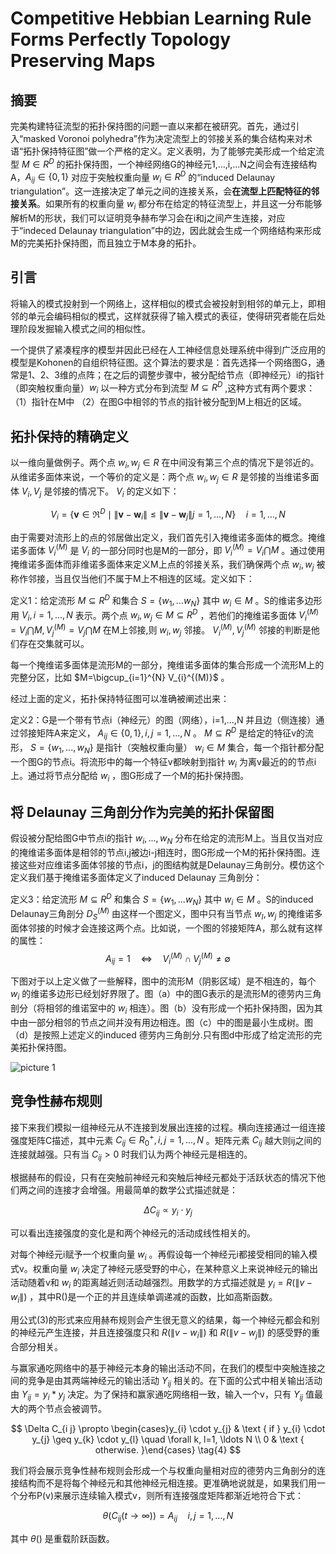 # Competitive Hebbian Learning Rule Forms Perfectly Topology Preserving Maps

## 摘要

完美构建特征流型的拓扑保持图的问题一直以来都在被研究。首先，通过引入“masked Voronoi polyhedra”作为决定流型上的邻接关系的集合结构来对术语“拓扑保持特征图”做一个严格的定义。定义表明，为了能够完美形成一个给定流型 $M\in R^D$ 的拓扑保持图，一个神经网络G的神经元1,...,i,...N之间会有连接结构A，$A_{ij}\in \left\{0,1\right\}$ 对应于突触权重向量 $w_i\in R^D$ 的“induced Delaunay triangulation”。这一连接决定了单元之间的连接关系，会**在流型上匹配特征的邻接关系**。如果所有的权重向量 $w_i$ 都分布在给定的特征流型上，并且这一分布能够解析M的形状，我们可以证明竞争赫布学习会在i和j之间产生连接，对应于“indeced Delaunay triangulation”中的边，因此就会生成一个网络结构来形成M的完美拓扑保持图，而且独立于M本身的拓扑。

## 引言

将输入的模式投射到一个网络上，这样相似的模式会被投射到相邻的单元上，即相邻的单元会编码相似的模式，这样就获得了输入模式的表征，使得研究者能在后处理阶段发掘输入模式之间的相似性。

一个提供了紧凑程序的模型并因此已经在人工神经信息处理系统中得到广泛应用的模型是Kohonen的自组织特征图。这个算法的要求是：首先选择一个网络图G，通常是1、2、3维的点阵；在之后的调整步骤中，被分配给节点（即神经元）i的指针（即突触权重向量）$w_i$ 以一种方式分布到流型 $M\subseteq R^D$ ,这种方式有两个要求：（1）指针在M中 （2）在图G中相邻的节点的指针被分配到M上相近的区域。

## 拓扑保持的精确定义

以一维向量做例子。两个点 $w_i,w_j \in R$ 在中间没有第三个点的情况下是邻近的。从维诺多面体来说，一个等价的定义是：两个点 $w_i,w_j \in R$ 是邻接的当维诺多面体 $V_i,V_j$ 是邻接的情况下。 $V_i$ 的定义如下：

$$
V_{i}=\left\{\mathbf{v} \in \Re^{D} \mid\left\|\mathbf{v}-\mathbf{w}_{i}\right\| \leq\left\|\mathbf{v}-\mathbf{w}_{j}\right\| j=1, \ldots, N\right\} \quad i=1, \ldots, N \tag{1}
$$

由于需要对流形上的点的邻居做出定义，我们首先引入掩维诺多面体的概念。掩维诺多面体 $V_i^{(M)}$ 是 $V_i$ 的一部分同时也是M的一部分，即 $V_i^{(M)}=V_i \bigcap M$ 。通过使用掩维诺多面体而非维诺多面体来定义M上点的邻接关系，我们确保两个点 $w_i,w_j$ 被称作邻接，当且仅当他们不属于M上不相连的区域。定义如下：

定义1：给定流形 $M \subseteq R^D$ 和集合 $S=\left\{w_1,...w_N\right\}$ 其中 $w_i \in M$ 。S的维诺多边形用 $V_i,i=1,...,N$ 表示。两个点 $w_i,w_j \in M \subseteq R^D$ ，若他们的掩维诺多面体 $V_i^{(M)}=V_i \bigcap M,V_j^{(M)}=V_j \bigcap M$ 在M上邻接,则 $w_i,w_j$ 邻接。 $V_i^{(M)},V_j^{(M)}$ 邻接的判断是他们存在交集就可以。

每一个掩维诺多面体是流形M的一部分，掩维诺多面体的集合形成一个流形M上的完整分区，比如 $M=\bigcup_{i=1}^{N} V_{i}^{(M)}$ 。

经过上面的定义，拓扑保持特征图可以准确被阐述出来：

定义2：G是一个带有节点i（神经元）的图（网络），i=1,...,N 并且边（侧连接）通过邻接矩阵A来定义， $A_{ij}\in \left\{0,1 \right\},i,j=1,...,N$ 。 $M \subseteq R^D$ 是给定的特征v的流形， $S=\left\{w_1,...,w_N\right\}$ 是指针（突触权重向量） $w_i \in M$ 集合，每一个指针都分配一个图G的节点i。将流形中的每一个特征v都映射到指针 $w_i$ 为离v最近的的节点i上。通过将节点分配给 $w_i$ ，图G形成了一个M的拓扑保持图。

## 将 Delaunay 三角剖分作为完美的拓扑保留图

假设被分配给图G中节点i的指针 $w_i,...,w_N$ 分布在给定的流形M上。当且仅当对应的掩维诺多面体是相邻的节点i,j被边i-j相连时，图G形成一个M的拓扑保持图。连接这些对应维诺多面体邻接的节点i，j的图结构就是Delaunay三角剖分。模仿这个定义我们基于掩维诺多面体定义了induced Delaunay 三角剖分：

定义3：给定流形 $M \subseteq R^D$ 和集合 $S=\left\{w_1,...w_N\right\}$ 其中 $w_i \in M$ 。S的induced Delaunay三角剖分 $D_S^{(M)}$ 由这样一个图定义，图中只有当节点 $w_I,w_j$ 的掩维诺多面体邻接的时候才会连接这两个点。比如说，一个图的邻接矩阵A，那么就有这样的属性：
$$
A_{ij}=1 \quad \Leftrightarrow \quad V_{i}^{(M)} \cap V_{j}^{(M)} \neq \emptyset \tag{2}
$$

下图对于以上定义做了一些解释，图中的流形M（阴影区域）是不相连的，每个 $w_i$ 的维诺多边形已经划好界限了。图（a）中的图G表示的是流形M的德劳内三角剖分（将相邻的维诺室中的 $w_i$ 相连）。图（b）没有形成一个拓扑保持图，因为其中由一部分相邻的节点之间并没有用边相连。图（c）中的图是最小生成树。图（d）是按照上述定义的induced 德劳内三角剖分.只有图d中形成了给定流形的完美拓扑保持图。

![picture 1](https://i.imgur.com/aLqnP8U.png)  

## 竞争性赫布规则

接下来我们模拟一组神经元从不连接到发展出连接的过程。横向连接通过一组连接强度矩阵C描述，其中元素 $C_{ij} \in R_0^+,i,j=1,...,N$ 。矩阵元素 $C_{ij}$ 越大则ij之间的连接就越强。只有当 $C_{ij} >0$ 时我们认为两个神经元是相连的。

根据赫布的假设，只有在突触前神经元和突触后神经元都处于活跃状态的情况下他们两之间的连接才会增强。用最简单的数学公式描述就是：

$$
\Delta C_{i j} \propto y_{i} \cdot y_{j} \tag{3}
$$

可以看出连接强度的变化是和两个神经元的活动成线性相关的。

对每个神经元i赋予一个权重向量 $w_i$ 。再假设每一个神经元i都接受相同的输入模式v。权重向量 $w_i$ 决定了神经元感受野的中心，在某种意义上来说神经元的输出活动随着v和 $w_i$ 的距离越近则活动越强烈。用数学的方式描述就是 $y_i=R(\|v-w_i\|)$ ，其中R()是一个正的并且连续单调递减的函数，比如高斯函数。

用公式(3)的形式来应用赫布规则会产生很无意义的结果，每一个神经元都会和别的神经元产生连接，并且连接强度只和 $R(\|v-w_i\|)$ 和 $R(\|v-w_j\|)$ 的感受野的重合部分相关。

与赢家通吃网络中的基于神经元本身的输出活动不同，在我们的模型中突触连接之间的竞争是由其两端神经元的输出活动 $Y_{ij}$ 相关的。在下面的公式中相关输出活动由 $Y_{ij}=y_i*y_j$ 决定。为了保持和赢家通吃网络相一致，输入一个v，只有 $Y_{ij}$ 值最大的两个节点会被调节。

$$
\Delta C_{i j} \propto \begin{cases}y_{i} \cdot y_{j} & \text { if } y_{i} \cdot y_{j} \geq y_{k} \cdot y_{l} \quad \forall k, l=1, \ldots N \\ 0 & \text { otherwise. }\end{cases} \tag{4}
$$

我们将会展示竞争性赫布规则会形成一个与权重向量相对应的德劳内三角剖分的连接结构而不是将每个神经元和其他神经元相连接。更准确地说就是，如果我们用一个分布P(v)来展示连续输入模式v，则所有连接强度矩阵都渐近地符合下式：

$$
\theta\left(C_{i j}(t \rightarrow \infty)\right)=A_{i j} \quad i, j=1, \ldots, N \tag{5}
$$

其中 $\theta ()$ 是重载阶跃函数。
